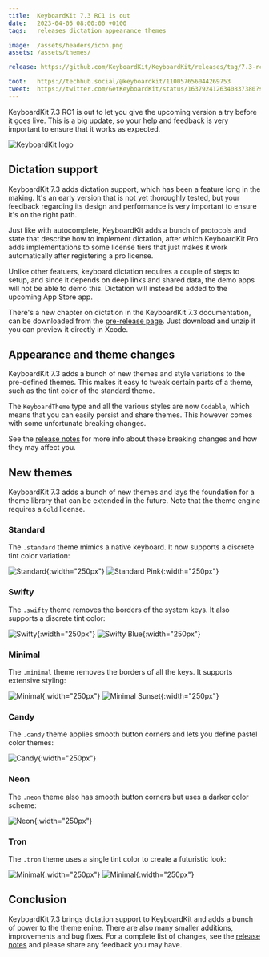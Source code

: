 ```yaml
---
title:  KeyboardKit 7.3 RC1 is out
date:   2023-04-05 08:00:00 +0100
tags:   releases dictation appearance themes

image:  /assets/headers/icon.png
assets: /assets/themes/

release: https://github.com/KeyboardKit/KeyboardKit/releases/tag/7.3-rc1

toot:   https://techhub.social/@keyboardkit/110057656044269753
tweet:  https://twitter.com/GetKeyboardKit/status/1637924126340837380?s=20
---
```


KeyboardKit 7.3 RC1 is out to let you give the upcoming version a try before it goes live. This is a big update, so your help and feedback is very important to ensure that it works as expected.

![KeyboardKit logo]({{page.image}})


## Dictation support

KeyboardKit 7.3 adds dictation support, which has been a feature long in the making. It's an early version that is not yet thoroughly tested, but your feedback regarding its design and performance is very important to ensure it's on the right path.

Just like with autocomplete, KeyboardKit adds a bunch of protocols and state that describe how to implement dictation, after which KeyboardKit Pro adds implementations to some license tiers that just makes it work automatically after registering a pro license.

Unlike other featuers, keyboard dictation requires a couple of steps to setup, and since it depends on deep links and shared data, the demo apps will not be able to demo this. Dictation will instead be added to the upcoming App Store app.

There's a new chapter on dictation in the KeyboardKit 7.3 documentation, can be downloaded from the [pre-release page]({{page.release}}). Just download and unzip it you can preview it directly in Xcode.


## Appearance and theme changes

KeyboardKit 7.3 adds a bunch of new themes and style variations to the pre-defined themes. This makes it easy to tweak certain parts of a theme, such as the tint color of the standard theme.

The `KeyboardTheme` type and all the various styles are now `Codable`, which means that you can easily persist and share themes. This however comes with some unfortunate breaking changes.

See the [release notes]({{page.release}}) for more info about these breaking changes and how they may affect you.


## New themes

KeyboardKit 7.3 adds a bunch of new themes and lays the foundation for a theme library that can be extended in the future. Note that the theme engine requires a `Gold` license.

### Standard

The `.standard` theme mimics a native keyboard. It now supports a discrete tint color variation:

![Standard]({{page.assets}}standard.jpg){:width="250px"} ![Standard Pink]({{page.assets}}standard-pink.jpg){:width="250px"}

### Swifty

The `.swifty` theme removes the borders of the system keys. It also supports a discrete tint color:

![Swifty]({{page.assets}}swifty.jpg){:width="250px"} ![Swifty Blue]({{page.assets}}swifty-blue.jpg){:width="250px"}

### Minimal

The `.minimal` theme removes the borders of all the keys. It supports extensive styling:

![Minimal]({{page.assets}}minimal.jpg){:width="250px"} ![Minimal Sunset]({{page.assets}}minimal-sunset.jpg){:width="250px"}

### Candy

The `.candy` theme applies smooth button corners and lets you define pastel color themes:

![Candy]({{page.assets}}candy.jpg){:width="250px"}

### Neon

The `.neon` theme also has smooth button corners but uses a darker color scheme:

![Neon]({{page.assets}}neon.jpg){:width="250px"}

### Tron

The `.tron` theme uses a single tint color to create a futuristic look:

![Minimal]({{page.assets}}tron.jpg){:width="250px"}  ![Minimal]({{page.assets}}tron-fcon.jpg){:width="250px"}


## Conclusion

KeyboardKit 7.3 brings dictation support to KeyboardKit and adds a bunch of power to the theme enine. There are also many smaller additions, improvements and bug fixes. For a complete list of changes, see the [release notes]({{page.release}}) and please share any feedback you may have.